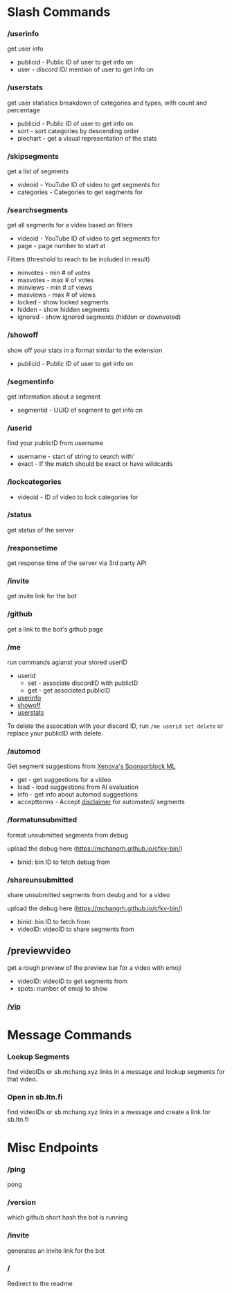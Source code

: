 # Slash Commands
### /userinfo
get user info
- publicid - Public ID of user to get info on
- user - discord ID/ mention of user to get info on

### /userstats
get user statistics
breakdown of categories and types, with count and percentage
- publicid - Public ID of user to get info on
- sort - sort categories by descending order
- piechart - get a visual representation of the stats

### /skipsegments
get a list of segments 
- videoid - YouTube ID of video to get segments for
- categories - Categories to get segments for

### /searchsegments
get all segments for a video based on filters
- videoid - YouTube ID of video to get segments for
- page - page number to start at

Filters (threshold to reach to be included in result)
- minvotes - min # of votes
- maxvotes - max # of votes
- minviews - min # of views
- maxviews - max # of views
- locked - show locked segments
- hidden - show hidden segments
- ignored - show ignored segments (hidden or downvoted)

### /showoff
show off your stats in a format similar to the extension
- publicid - Public ID of user to get info on

### /segmentinfo
get information about a segment
- segmentid - UUID of segment to get info on

### /userid
find your publicID from username
- username - start of string to search with'
- exact - If the match should be exact or have wildcards

### /lockcategories
- videoid - ID of video to lock categories for

### /status
get status of the server

### /responsetime
get response time of the server via 3rd party API

### /invite
get invite link for the bot

### /github
get a link to the bot's github page

### /me
run commands agianst your stored userID
- userid
  - set - associate discordID with publicID
  - get - get associated publicID
- [userinfo](#userinfo)
- [showoff](#showoff)
- [userstats](#userstats)

To delete the assocation with your discord ID, run `/me userid set delete` or replace your publicID with delete.

### /automod
Get segment suggestions from [Xenova's Sponsorblock ML](https://github.com/xenova/sponsorblock-ml)
- get - get suggestions for a video
- load - load suggestions from AI evaluation
- info - get info about automod suggestions
- acceptterms - Accept [disclaimer](https://wiki.sponsor.ajay.app/w/Automating_Submissions) for automated/ segments

### /formatunsubmitted
format unsubmitted segments from debug

upload the debug here (https://mchangrh.github.io/cfkv-bin/)

- binid: bin ID to fetch debug from

### /shareunsubmitted
share unsubmitted segments from deubg and for a video

upload the debug here (https://mchangrh.github.io/cfkv-bin/)

- binid: bin ID to fetch from
- videoID: videoID to share segments from

## /previewvideo
get a rough preview of the preview bar for a video with emoji

- videoID: videoID to get segments from
- spots: number of emoji to show

### [/vip](./vip.md)

# Message Commands
### Lookup Segments
find videoIDs or sb.mchang.xyz links in a message and lookup segments for that video.

### Open in sb.ltn.fi
find videoIDs or sb.mchang.xyz links in a message and create a link for sb.ltn.fi

# Misc Endpoints
### /ping
pong

### /version
which github short hash the bot is running

### /invite
generates an invite link for the bot

### /
Redirect to the readme